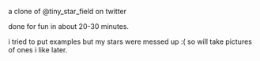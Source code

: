 a clone of @tiny_star_field on twitter 

done for fun in about 20-30 minutes.  

i tried to put examples but my stars were messed up :( so will take pictures of ones i like later. 
